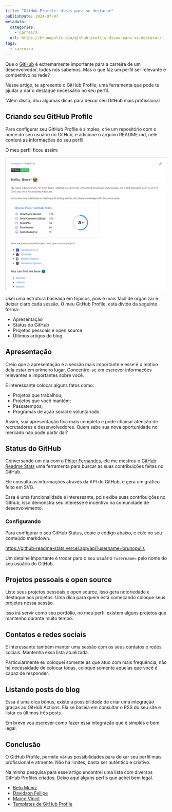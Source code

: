 ```yaml
---
title: "GitHub Profile: dicas para se destacar"
publishDate: 2024-07-07
metadata:
  categories:
    - Carreira
  url: https://brunopulis.com/github-profile-dicas-para-se-destacar/
tags:
  - carreira
---
```

Que o [GitHub](https://github.com) é extremamente importante para a carreira de um desenvolvedor, todos nós sabemos. Mas o que faz um perfil ser relevante e competitivo na rede?

Nesse artigo, te apresento o GitHub Profile, uma ferramenta que pode te ajudar a dar o destaque necessário no seu perfil.

“Além disso, dou algumas dicas para deixar seu GitHub mais profissional

## Criando seu GitHub Profile

Para configurar seu GitHub Profile é simples, crie um repositório com o nome do seu usuário no GitHub, e adicione o arquivo README.md, nele conterá as informações do seu perfil.

O meu perfil ficou assim:

![Github profile](images/github-profile.png)

Usei uma estrutura baseada em tópicos, pois é mais fácil de organizar e deixar claro cada sessão. O meu GitHub Profile, está divido da seguinte forma:

- Apresentação
- Status do GitHub
- Projetos pessoais e open source
- Últimos artigos do blog

## Apresentação

Creio que a apresentação é a sessão mais importante e esse é o motivo dela estar em primeiro lugar. Concentre-se em escrever informações relevantes e importantes sobre você.

É interessante colocar alguns fatos como:

- Projetos que trabalhou;
- Projetos que você mantém;
- Passatempos;
- Programas de ação social e voluntariado.

Assim, sua apresentação fica mais completa e pode chamar atenção de recrutadores e desenvolvedores. Quem sabe sua nova oportunidade no mercado não pode partir dai?

## Status do GitHub

Conversando um dia com o [Phiter Fernandes](https://github.com/phiter), ele me mostrou o [GitHub Readme Stats](https://github.com/anuraghazra/github-readme-stats) uma ferramenta para buscar as suas contribuições feitas no GitHub.

Ele consulta as informações através da API do GitHub, e gera um gráfico feito em SVG.

Essa é uma funcionalidade é interessante, pois exibe suas contribuições no Github, isso demonstra seu interesse e incentivo na comunidade de desenvolvimento.

### Configurando

Para configurar o seu GitHub Status, copie o código abaixo, e cole no seu conteúdo markdown.

<https://github-readme-stats.vercel.app/api?username=brunopulis>

Um detalhe importante é trocar para o seu usuário `?username=` pelo nome do seu usuário do GitHub.

## Projetos pessoais e open source

Liste seus projetos pessoais e open source, isso gera notoriedade e destaque aos projetos. Uma dica para quem está começando coloque seus projetos nessa sessão.

Isso irá servir como seu portfólio, no meu perfil existem alguns projetos que mantenho durante muito tempo.

## Contatos e redes sociais

É interessante também manter uma sessão com os seus contatos e redes sociais. Mantenha essa lista atualizada.

Particularmente eu coloquei somente as que atuo com mais frequência, não há necessidade de colocar todas, coloque somente aquelas que você é capaz de responder.

## Listando posts do blog

Essa é uma dica bônus, existe a possibilidade de criar uma integração graças ao GitHub Actions. Ela se baseia em consultar o RSS do seu site e listar os últimos três posts.

Em breve vou escrever como fazer essa integração que é simples e bem legal.

## Conclusão

O GitHub Profile, permite várias possibilidades para deixar seu perfil mais profissional e atraente. Não há limites, basta ser autêntico e criativo.

Na minha pesquisa para esse artigo encontrei uma lista com diversos GitHub Profiles criados. Deixo aqui alguns perfis que achei bem legal.

- [Beto Muniz](https://github.com/obetomuniz)
- [Davidson Fellipe](https://github.com/davidsonfellipe)
- [Marco Vincit](https://github.com/marcovincit)
- [Templates de GitHub Profile](https://github.com/elangosundar/awesome-README-templates)
